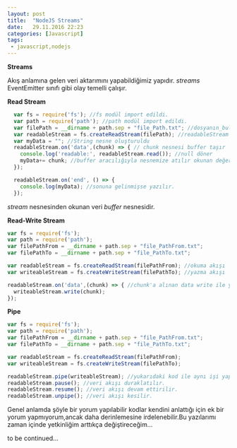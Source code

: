 ```yaml
---
layout: post
title:  "NodeJS Streams"
date:   29.11.2016 22:23
categories: [Javascript]
tags: 
 - javascript,nodejs
---
```


**Streams**

Akış anlamına gelen veri aktarımını yapabildiğimiz yapıdır.
_streams_ EventEmitter sınıfı gibi olay temelli çalışır.

**Read Stream**

```javascript
  var fs = require('fs'); //fs modül import edildi.
  var path = require('path'); //path modül import edildi.
  var filePath = __dirname + path.sep + "file_Path.txt"; //dosyanın_bulunduğu_dizin + / + dosya_ismi
  var readableStream = fs.createReadStream(filePath); //readableStream oluşturuldu
  var myData = ""; //String nesne oluşturuldu
  readableStream.on('data',(chunk) => { // chunk nesnesi buffer taşır
    console.log('readable:', readableStream.read()); //null döner
    myData+= chunk; //buffer aracılığıyla nesnemize atılır okunan değerler
  });

  readableStream.on('end', () => {
    console.log(myData); //sonuna gelinmişse yazılır.
  });
```
_stream_ nesnesinden okunan veri _buffer_ nesnesidir.

**Read-Write Stream**

```javascript
var fs = require('fs');
var path = require('path');
var filePathFrom = __dirname + path.sep + "file_PathFrom.txt";
var filePathTo = __dirname + path.sep + "file_PathTo.txt";

var readableStream = fs.createReadStream(filePathFrom); //okuma akışı
var writeableStream = fs.createWriteStream(filePathTo); //yazma akışı

readableStream.on('data',(chunk) => { //chunk'a alınan data write ile yazılır.
  writeableStream.write(chunk);
});
```

**Pipe**

```javascript
var fs = require('fs');
var path = require('path');
var filePathFrom = __dirname + path.sep + "file_PathFrom.txt";
var filePathTo = __dirname + path.sep + "file_PathTo.txt";

var readableStream = fs.createReadStream(filePathFrom);
var writeableStream = fs.createWriteStream(filePathTo);

readableStream.pipe(writeableStream); //yukarıdaki kod ile aynı işi yapmaktadır.Veri akışı yapılmaktadır
readableStream.pause(); //veri akışı duraklatılır.
readableStream.resume(); //veri akışı devam ettirilir.
readableStream.unpipe(); //veri akışı kesilir.
```

Genel anlamda şöyle bir yorum yapılabilir kodlar kendini anlattığı için ek bir yorum yapmıyorum,ancak daha derinlemesine irdelenebilir.Bu yazılarımı zaman içinde yetkinliğim arttıkça değiştireceğim...

to be continued...
